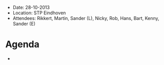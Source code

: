 * Date: 28-10-2013
* Location: STP Eindhoven
* Attendees: Rikkert, Martin, Sander (L), Nicky, Rob, Hans, Bart, Kenny, Sander (E)

# Agenda
*
